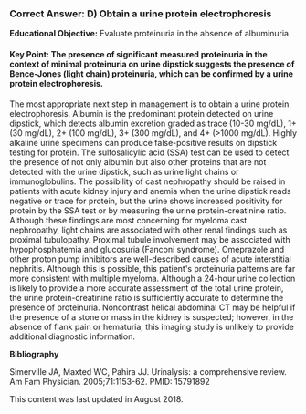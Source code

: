 
### Correct Answer: D) Obtain a urine protein electrophoresis 

**Educational Objective:** Evaluate proteinuria in the absence of albuminuria.

#### **Key Point:** The presence of significant measured proteinuria in the context of minimal proteinuria on urine dipstick suggests the presence of Bence-Jones (light chain) proteinuria, which can be confirmed by a urine protein electrophoresis.

The most appropriate next step in management is to obtain a urine protein electrophoresis. Albumin is the predominant protein detected on urine dipstick, which detects albumin excretion graded as trace (10-30 mg/dL), 1+ (30 mg/dL), 2+ (100 mg/dL), 3+ (300 mg/dL), and 4+ (>1000 mg/dL). Highly alkaline urine specimens can produce false-positive results on dipstick testing for protein. The sulfosalicylic acid (SSA) test can be used to detect the presence of not only albumin but also other proteins that are not detected with the urine dipstick, such as urine light chains or immunoglobulins. The possibility of cast nephropathy should be raised in patients with acute kidney injury and anemia when the urine dipstick reads negative or trace for protein, but the urine shows increased positivity for protein by the SSA test or by measuring the urine protein-creatinine ratio. Although these findings are most concerning for myeloma cast nephropathy, light chains are associated with other renal findings such as proximal tubulopathy. Proximal tubule involvement may be associated with hypophosphatemia and glucosuria (Fanconi syndrome).
Omeprazole and other proton pump inhibitors are well-described causes of acute interstitial nephritis. Although this is possible, this patient's proteinuria patterns are far more consistent with multiple myeloma.
Although a 24-hour urine collection is likely to provide a more accurate assessment of the total urine protein, the urine protein-creatinine ratio is sufficiently accurate to determine the presence of proteinuria.
Noncontrast helical abdominal CT may be helpful if the presence of a stone or mass in the kidney is suspected; however, in the absence of flank pain or hematuria, this imaging study is unlikely to provide additional diagnostic information.

**Bibliography**

Simerville JA, Maxted WC, Pahira JJ. Urinalysis: a comprehensive review. Am Fam Physician. 2005;71:1153-62. PMID: 15791892

This content was last updated in August 2018.